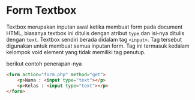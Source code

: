 # Form Textbox

Textbox merupakan inputan awal ketika membuat form pada document HTML, biasanya textbox ini ditulis dengan atribut `type` dan isi-nya ditulis dengan `text`. Textbox sendiri berada didalam tag `<input>`. Tag tersebut digunakan untuk membuat semua inputan form. Tag ini termasuk kedalam kelompok void element yang tidak memiliki tag penutup.

berikut contoh penerapan-nya

```html
<form action="form.php" method="get">
    <p>Nama : <input type="text"></p>
    <p>Kelas : <input type="text"></p>
</form>
```